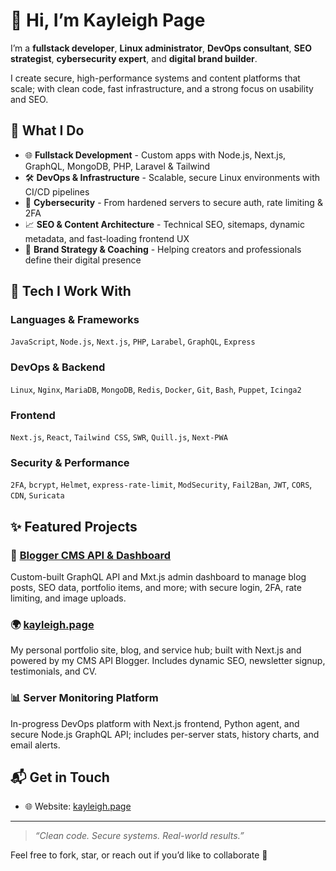 # 👋 Hi, I’m Kayleigh Page
I’m a **fullstack developer**, **Linux administrator**, **DevOps consultant**, **SEO strategist**, **cybersecurity expert**, and **digital brand builder**.

I create secure, high-performance systems and content platforms that scale; with clean code, fast infrastructure, and a strong focus on usability and SEO.


## 🧠 What I Do
- 🌐 **Fullstack Development** - Custom apps with Node.js, Next.js, GraphQL, MongoDB, PHP, Laravel & Tailwind
- 🛠 **DevOps & Infrastructure** - Scalable, secure Linux environments with CI/CD pipelines
- 🔐 **Cybersecurity** - From hardened servers to secure auth, rate limiting & 2FA
- 📈 **SEO & Content Architecture** - Technical SEO, sitemaps, dynamic metadata, and fast-loading frontend UX
- 🚀 **Brand Strategy & Coaching** - Helping creators and professionals define their digital presence


## 🧰 Tech I Work With
### **Languages & Frameworks**  
`JavaScript`, `Node.js`, `Next.js`, `PHP`, `Larabel`, `GraphQL`, `Express`

### **DevOps & Backend**  
`Linux`, `Nginx`, `MariaDB`, `MongoDB`, `Redis`,  `Docker`, `Git`, `Bash`, `Puppet`, `Icinga2`

### **Frontend**  
`Next.js`, `React`, `Tailwind CSS`, `SWR`, `Quill.js`, `Next-PWA`

### **Security & Performance**  
`2FA`, `bcrypt`, `Helmet`, `express-rate-limit`, `ModSecurity`, `Fail2Ban`, `JWT`, `CORS`, `CDN`, `Suricata`


## ✨ Featured Projects
### 🔧 [**Blogger CMS API & Dashboard**](https://github.com/kayleigh-page/blogger)  
Custom-built GraphQL API and Mxt.js admin dashboard to manage blog posts, SEO data, portfolio items, and more; with secure login, 2FA, rate limiting, and image uploads.

### 🌍 [**kayleigh.page**](https://kayleigh.page)  
My personal portfolio site, blog, and service hub; built with Next.js and powered by my CMS API Blogger. Includes dynamic SEO, newsletter signup, testimonials, and CV.

### 📊 **Server Monitoring Platform**  
In-progress DevOps platform with Next.js frontend, Python agent, and secure Node.js GraphQL API; includes per-server stats, history charts, and email alerts.


## 📬 Get in Touch

- 🌐 Website: [kayleigh.page](https://kayleigh.page)

---

> *“Clean code. Secure systems. Real-world results.”*

Feel free to fork, star, or reach out if you’d like to collaborate 🤍

